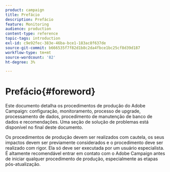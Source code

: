 ```yaml
---
product: campaign
title: Prefácio
description: Prefácio
feature: Monitoring
audience: production
content-type: reference
topic-tags: introduction
exl-id: c9e92fec-383e-46ba-bce1-183ac8f637de
source-git-commit: b666535f7f82d1b8c2da4fbce1bc25cf8d39d187
workflow-type: tm+mt
source-wordcount: '82'
ht-degree: 3%

---
```


# Prefácio{#foreword}



Este documento detalha os procedimentos de produção do Adobe Campaign: configuração, monitoramento, processo de upgrade, processamento de dados, procedimento de manutenção de banco de dados e recomendações. Uma seção de solução de problemas está disponível no final deste documento.

Os procedimentos de produção devem ser realizados com cautela, os seus impactos devem ser previamente considerados e o procedimento deve ser realizado com rigor. Ela só deve ser executada por um usuário especialista. É altamente recomendável entrar em contato com o Adobe Campaign antes de iniciar qualquer procedimento de produção, especialmente as etapas pós-atualização.
